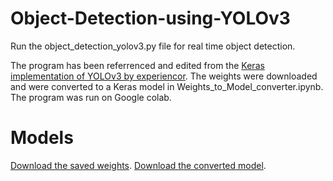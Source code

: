 # Object-Detection-using-YOLOv3

Run the object_detection_yolov3.py file for real time object detection.

The program has been referrenced and edited from the [Keras implementation of YOLOv3 by experiencor].
The weights were downloaded and were converted to a Keras model in Weights_to_Model_converter.ipynb.
The program was run on Google colab.

# Models
[Download the saved weights].
[Download the converted model].

[Keras implementation of YOLOv3 by experiencor]: https://github.com/experiencor/keras-yolo3
[Download the saved weights]: https://drive.google.com/open?id=17ysl0SzIyQkftz0Xlwr2f0Hfgsqzp_VV
[Download the converted model]: https://drive.google.com/open?id=16JSZ96LEiN4X3MPycMcsBMwvGVp4k36S
